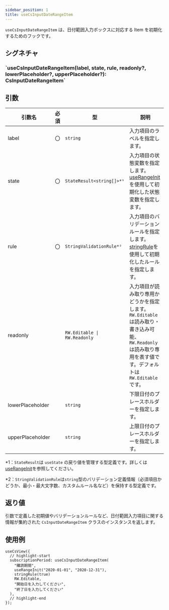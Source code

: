 ```yaml
---
sidebar_position: 1
title: useCsInputDateRangeItem
---
```


`useCsInputDateRangeItem` は、日付範囲入力ボックスに対応する Item を初期化するためのフックです。

## シグネチャ

<h3>`useCsInputDateRangeItem(label, state, rule, readonly?, lowerPlaceholder?, upperPlaceholder?): CsInputDateRangeItem`</h3>

## 引数

| 引数名           | 必須 | 型                           | 説明                                                                                                                                                              |
| ---------------- | ---- | ---------------------------- | ----------------------------------------------------------------------------------------------------------------------------------------------------------------- |
| label            | 〇   | `string`                     | 入力項目のラベルを指定します。                                                                                                                                    |
| state            | 〇   | `StateResult<string[]>*¹`    | 入力項目の状態変数を指定します。[useRangeInit](../helper-function/useRangeInit.md) を使用して初期化した状態変数を指定します。                                               |
| rule             | 〇   | `StringValidationRule*²`     | 入力項目のバリデーションルールを指定します。[stringRule](../helper-function/stringRule.md)を使用して初期化したルールを指定します。                                |
| readonly         |      | `RW.Editable \| RW.Readonly` | 入力項目が読み取り専用かどうかを指定します。`RW.Editable` は読み取り・書き込み可能、`RW.Readonly`は読み取り専用を表す値です。デフォルトは `RW.Editable` です。 　 |
| lowerPlaceholder |      | `string`                     | 下限日付のプレースホルダーを指定します。                                                                                                                          |
| upperPlaceholder |      | `string`                     | 上限日付のプレースホルダーを指定します。                                                                                                                          |

\*1：`StateResult`は `useState` の戻り値を管理する型定義です。詳しくは[useRangeInit](../helper-function/useRangeInit.md)を参照してください。

\*2：`StringValidationRule`は`string`型のバリデーション定義情報（必須項目かどうか、最小・最大文字数、カスタムルール名など）を保持する型定義です。

## 返り値

引数で定義した初期値やバリデーションルールなど、日付範囲入力項目に関する情報が集約された `CsInputDateRangeItem` クラスのインスタンスを返します。

## 使用例

```tsx
useCsView({
  // highlight-start
  subscriptionPeriod: useCsInputDateRangeItem(
    "購読期間",
    useRangeInit("2020-01-01", "2020-12-31"),
    stringRule(true)
    RW.Editable,
    "開始日を入力してください",
    "終了日を入力してください"
  ),
  // highlight-end
});
```
